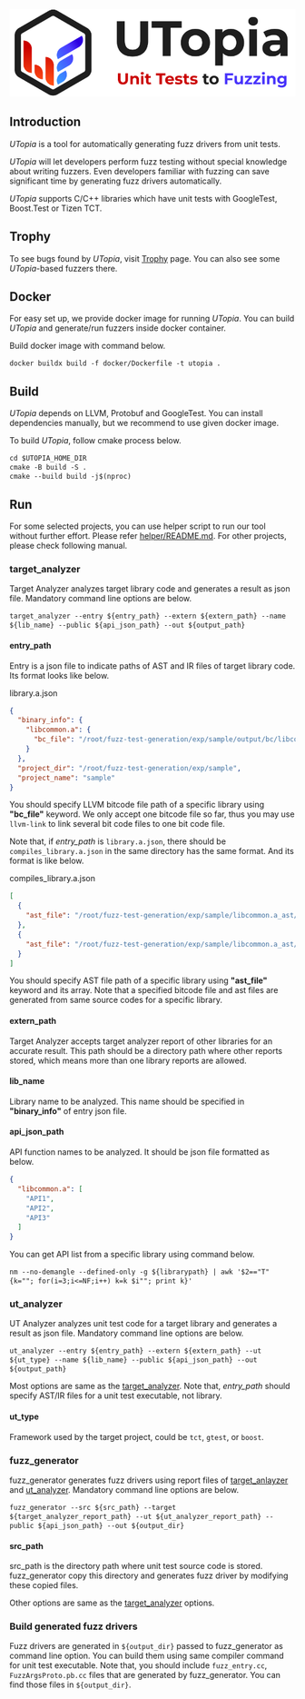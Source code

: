 <p align="center">
  <img src="res/UTopia.png">
</p>

## Introduction

*UTopia* is a tool for automatically generating fuzz drivers from unit tests.

*UTopia* will let developers perform fuzz testing without special knowledge about writing fuzzers. Even developers
familiar with fuzzing can save significant time by generating fuzz drivers automatically.

*UTopia* supports C/C++ libraries which have unit tests with GoogleTest, Boost.Test or Tizen TCT.

## Trophy

To see bugs found by *UTopia*, visit [Trophy](Trophy.md) page. You can also see some *UTopia*-based fuzzers there.

## Docker

For easy set up, we provide docker image for running *UTopia*.
You can build *UTopia* and generate/run fuzzers inside docker container.

Build docker image with command below.

```shell
docker buildx build -f docker/Dockerfile -t utopia .
```

## Build

*UTopia* depends on LLVM, Protobuf and GoogleTest. You can install dependencies manually, but we recommend to use given
docker image.

To build *UTopia*, follow cmake process below.

```shell
cd $UTOPIA_HOME_DIR
cmake -B build -S .
cmake --build build -j$(nproc)
```

## Run
For some selected projects, you can use helper script to run our tool without further effort. Please
refer [helper/README.md](helper/README.md).
For other projects, please check following manual.

### target_analyzer

Target Analyzer analyzes target library code and generates a result as json file.
Mandatory command line options are below.

```shell
target_analyzer --entry ${entry_path} --extern ${extern_path} --name ${lib_name} --public ${api_json_path} --out ${output_path}
```

#### entry_path

Entry is a json file to indicate paths of AST and IR files of target library code.
Its format looks like below.

library.a.json

```json
{
  "binary_info": {
    "libcommon.a": {
      "bc_file": "/root/fuzz-test-generation/exp/sample/output/bc/libcommon.a.bc"
    }
  },
  "project_dir": "/root/fuzz-test-generation/exp/sample",
  "project_name": "sample"
}
```

You should specify LLVM bitcode file path of a specific library using **"bc_file"** keyword.
We only accept one bitcode file so far, thus you may use `llvm-link` to link several bit code files
to one bit code file.

Note that, if *entry_path* is `library.a.json`, there should be `compiles_library.a.json` in the same directory has the
same format. And its format is like below.

compiles_library.a.json

```json
[
  {
    "ast_file": "/root/fuzz-test-generation/exp/sample/libcommon.a_ast/codec/common/src/ast1.o.ast"
  },
  {
    "ast_file": "/root/fuzz-test-generation/exp/sample/libcommon.a_ast/codec/common/src/ast2.o.ast"
  }
]
```

You should specify AST file path of a specific library using **"ast_file"** keyword and its array.
Note that a specified bitcode file and ast files are generated from same source codes for a specific library.

#### extern_path

Target Analyzer accepts target analyzer report of other libraries for an accurate result.
This path should be a directory path where other reports stored, which means more than one library reports are allowed.

#### lib_name

Library name to be analyzed. This name should be specified in **"binary_info"** of entry json file.

#### api_json_path

API function names to be analyzed. It should be json file formatted as below.

```json
{
  "libcommon.a": [
    "API1",
    "API2",
    "API3"
  ]
}
```

You can get API list from a specific library using command below.

```shell
nm --no-demangle --defined-only -g ${librarypath} | awk '$2=="T" {k=""; for(i=3;i<=NF;i++) k=k $i""; print k}'
```

### ut_analyzer

UT Analyzer analyzes unit test code for a target library and generates a result as json file.
Mandatory command line options are below.

```shell
ut_analyzer --entry ${entry_path} --extern ${extern_path} --ut ${ut_type} --name ${lib_name} --public ${api_json_path} --out ${output_path}
```

Most options are same as the [target_analyzer](#target_analyzer).
Note that, *entry_path* should specify AST/IR files for a unit test executable, not library.

#### ut_type

Framework used by the target project, could be `tct`, `gtest`, or `boost`.

### fuzz_generator

fuzz_generator generates fuzz drivers using report files of [target_anlayzer](#target_analyzer)
and [ut_analyzer](#ut_analyzer).
Mandatory command line options are below.

```shell
fuzz_generator --src ${src_path} --target ${target_analyzer_report_path} --ut ${ut_analyzer_report_path} --public ${api_json_path} --out ${output_dir}
```

#### src_path

src_path is the directory path where unit test source code is stored. fuzz_generator copy this directory and
generates fuzz driver by modifying these copied files.

Other options are same as the [target_analyzer](#target_analyzer) options.

### Build generated fuzz drivers

Fuzz drivers are generated in `${output_dir}` passed to fuzz_generator as command line option.
You can build them using same compiler command for unit test executable.
Note that, you should include `fuzz_entry.cc`, `FuzzArgsProto.pb.cc` files that are generated by fuzz_generator.
You can find those files in `${output_dir}`.
